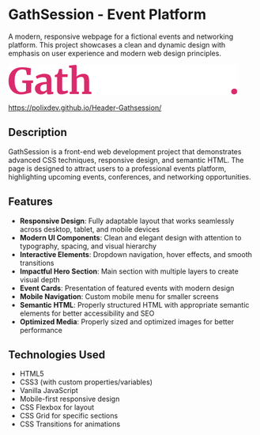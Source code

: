 # GathSession - Event Platform

A modern, responsive webpage for a fictional events and networking platform. This project showcases a clean and dynamic design with emphasis on user experience and modern web design principles.

![GathSession Logo](Logo-GathSession-D5kMGRtY.svg)

https://polixdev.github.io/Header-Gathsession/


## Description

GathSession is a front-end web development project that demonstrates advanced CSS techniques, responsive design, and semantic HTML. The page is designed to attract users to a professional events platform, highlighting upcoming events, conferences, and networking opportunities.

## Features

- **Responsive Design**: Fully adaptable layout that works seamlessly across desktop, tablet, and mobile devices
- **Modern UI Components**: Clean and elegant design with attention to typography, spacing, and visual hierarchy
- **Interactive Elements**: Dropdown navigation, hover effects, and smooth transitions
- **Impactful Hero Section**: Main section with multiple layers to create visual depth
- **Event Cards**: Presentation of featured events with modern design
- **Mobile Navigation**: Custom mobile menu for smaller screens
- **Semantic HTML**: Properly structured HTML with appropriate semantic elements for better accessibility and SEO
- **Optimized Media**: Properly sized and optimized images for better performance

## Technologies Used

- HTML5
- CSS3 (with custom properties/variables)
- Vanilla JavaScript
- Mobile-first responsive design
- CSS Flexbox for layout
- CSS Grid for specific sections
- CSS Transitions for animations
